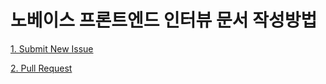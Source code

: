 # 노베이스 프론트엔드 인터뷰 문서 작성방법

[1. Submit New Issue ](https://github.com/Nobase-Front-End/Frontend-Interview/blob/main/docs/SUBMIT_NEW_ISSUE.md)

[2. Pull Request ](https://github.com/Nobase-Front-End/Frontend-Interview/blob/main/docs/PULL_REQUEST.md)
